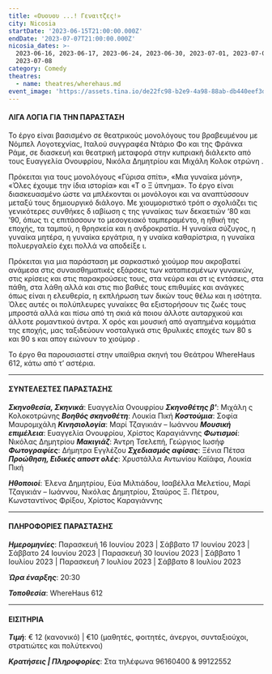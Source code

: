 ```yaml
---
title: «Ουουου ...! Γεναιτζες!»
city: Nicosia
startDate: '2023-06-15T21:00:00.000Z'
endDate: '2023-07-07T21:00:00.000Z'
nicosia_dates: >-
  2023-06-16, 2023-06-17, 2023-06-24, 2023-06-30, 2023-07-01, 2023-07-07,
  2023-07-08
category: Comedy
theatres:
  - name: theatres/wherehaus.md
event_image: 'https://assets.tina.io/de22fc98-b2e9-4a98-88ab-db440eef3dc1/Ouu genetzes.jpg'
---
```


#### ΛΙΓΑ ΛΟΓΙΑ ΓΙΑ ΤΗΝ ΠΑΡΑΣΤΑΣΗ

Το έργο είναι βασισμένο σε θεατρικούς μονολόγους του βραβευμένου με Νόμπελ Λογοτεχνίας, Ιταλού
συγγραφέα Ντάριο Φο και της Φράνκα Ράμε, σε διασκευή και θεατρική μεταφορά στην κυπριακή διάλεκτο
από τους Ευαγγελία Ονουφρίου,	Νικόλα Δημητρίου	και Μιχάλη Κολοκ	οτρώνη .

Πρόκειται για τους μονολόγους «Γύρισα σπίτι», «Μια γυναίκα μόνη», «Όλες έχουμε την ίδια ιστορία» και «Τ	ο
Ξ ύπνημα». Το έργο είναι διασκευασμένο ώστε να μπλέκονται οι μονόλογοι και να αναπτύσσουν μεταξύ τους
δημιουργικό διάλογο. Με χιουμοριστικό τρόπ	ο σχολιάζει τις γενικότερες συνθήκες δ	ιαβίωση ς της γυναίκας των δεκαετιών ‘80 και ’90, όπως τι	ς επιτάσσουν το μεσογειακό ταμπεραμέντο,	η ηθική της εποχής, τα ταμπού, η
θρησκεία και η ανδροκρατία. Η γυναίκα σύζυγος, η γυναίκα μητέρα, η γυναίκα εργάτρια, η γ	υναίκα καθαρίστρια, η γυναίκα πολυεργαλείο έχει πολλά να αποδείξε	ι.

Πρόκειται για μια παράσταση με σαρκαστικό χιούμορ που ακροβατεί ανάμεσα στις συναισθηματικές εξάρσεις
των καταπιεσμένων γυναικών, στις κρίσεις και στις παρακρούσεις τους, στα νεύρα και στ	ις εντάσεις, στα πάθη,
στα λάθη αλλά και στις πιο βαθιές τους επιθυμίες και ανάγκες όπως είναι η ελευθερία, η εκπλήρωση των δικών
τους θέλω και η ισότητα. Όλες αυτές οι πολύπλευρες γυναίκες θα εξιστορήσουν τις ζωές τους μπροστά αλλά και
πίσω από τη σκιά κά	ποιου άλλοτε αυταρχικού και άλλοτε ρομαντικού άντρα. Χ	ορός και μουσική	από αγαπημένα κομμάτια της εποχής,	μας ταξιδεύουν νοσταλγικά στις θρυλικές εποχές των 80	s και 90 s και απογ ειώνουν το χιούμορ .

Το έργο θα παρουσιαστεί	στην υπαίθρια σκηνή του Θεάτρου	WhereHaus	612, κάτω από τ’ αστέρια.

***

#### ΣΥΝΤΕΛΕΣΤΕΣ ΠΑΡΑΣΤΑΣΗΣ

***Σκηνοθεσία, Σκηνικά***: Ευαγγελία Ονουφρίου
***Σκηνοθέτης β'***: Μιχάλη	ς Κολοκοτρώνης
***Βοηθός σκηνοθέτη***: Λουκία Πική
***Κοστούμια***: Σοφία Μαυρομιχάλη
***Κινησιολογία***: Μαρί	Τζαγικιάν	– Ιωάννου
***Μουσική επιμέλεια***:	Ευαγγελία Ονουφρίου, Χρίστος Καραγιάννης
***Φωτισμοί***: Νικόλας Δημητρίου
***Μακιγιάζ***: Άντρη Τσελεπή, Γεώργιος Ιωσήφ
***Φωτογραφίες***: Δήμητρα	Εγγλέζου
***Σχεδιασμός αφίσας***: Ξένια Πέτσα
***Προώθηση, Ειδικές αποστ	ολές***: Χρυστάλλα Αντωνίου	Καϊάφα,
Λουκία Πική

***Ηθοποιοί***: Έλενα Δημητρίου, Εύα Μιλτιάδου, Ισαβέλλα Μελετίου, Μαρί Τζαγικιάν	– Ιωάννου, Νικόλας Δημητρίου, Σταύρος Ξ. Πέτρου, Κωνσταντίνος Φρίξου, Χρίστος Καραγιάννης

***

#### ΠΛΗΡΟΦΟΡΙΕΣ ΠΑΡΑΣΤΑΣΗΣ

***Ημερομηνίες***: Παρασκευή 16 Ιουνίου 2023 | Σάββατο 17 Ιουνίου 2023 | Σάββατο 24 Ιουνίου 2023 | Παρασκευή 30 Ιουνίου 2023 | Σάββατο 1 Ιουλίου 2023 | Παρασκευή 7 Ιουλίου 2023 | Σάββατο 8 Ιουλίου 2023

***Ώρα έναρξης***: 20:30

***Τοποθεσία***: WhereHaus	612

***

#### ΕΙΣΙΤΗΡΙΑ

***Τιμή***: € 12 (κανονικό) | €10 (μαθητές, φοιτητές, άνεργοι, συνταξιούχοι, στρατιώτες και πολύτεκνοι)

***Κρατήσεις | Πληροφορίες***: Στα τηλέφωνα 96160400 & 99122552
